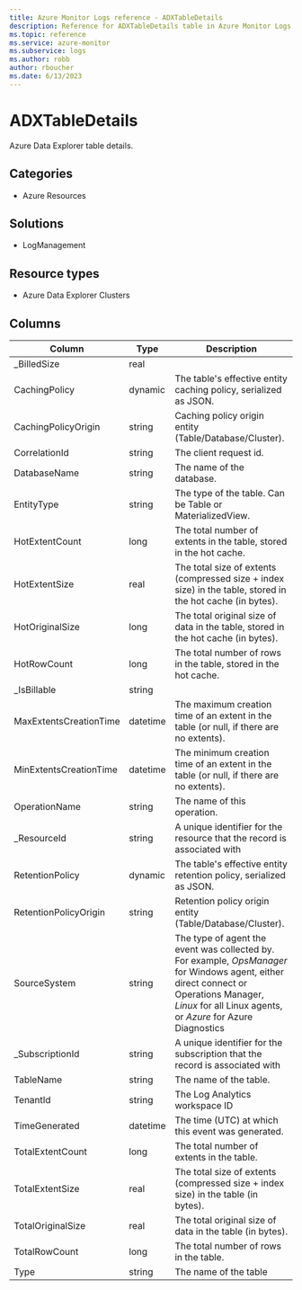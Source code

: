 ```yaml
---
title: Azure Monitor Logs reference - ADXTableDetails
description: Reference for ADXTableDetails table in Azure Monitor Logs.
ms.topic: reference
ms.service: azure-monitor
ms.subservice: logs
ms.author: robb
author: rboucher
ms.date: 6/13/2023
---
```


# ADXTableDetails

 Azure Data Explorer table details.

## Categories

- Azure Resources
## Solutions

- LogManagement
## Resource types

- Azure Data Explorer Clusters




## Columns

| Column | Type | Description |
| --- | --- | --- |
| _BilledSize | real |  |
| CachingPolicy | dynamic | The table's effective entity caching policy, serialized as JSON. |
| CachingPolicyOrigin | string | Caching policy origin entity (Table/Database/Cluster). |
| CorrelationId | string | The client request id. |
| DatabaseName | string | The name of the database. |
| EntityType | string | The type of the table. Can be Table or MaterializedView. |
| HotExtentCount | long | The total number of extents in the table, stored in the hot cache. |
| HotExtentSize | real | The total size of extents (compressed size + index size) in the table, stored in the hot cache (in bytes). |
| HotOriginalSize | long | The total original size of data in the table, stored in the hot cache (in bytes). |
| HotRowCount | long | The total number of rows in the table, stored in the hot cache. |
| _IsBillable | string |  |
| MaxExtentsCreationTime | datetime | The maximum creation time of an extent in the table (or null, if there are no extents). |
| MinExtentsCreationTime | datetime | The minimum creation time of an extent in the table (or null, if there are no extents). |
| OperationName | string | The name of this operation. |
| _ResourceId | string | A unique identifier for the resource that the record is associated with |
| RetentionPolicy | dynamic | The table's effective entity retention policy, serialized as JSON. |
| RetentionPolicyOrigin | string | Retention policy origin entity (Table/Database/Cluster). |
| SourceSystem | string | The type of agent the event was collected by. For example, *OpsManager* for Windows agent, either direct connect or Operations Manager, *Linux* for all Linux agents, or *Azure* for Azure Diagnostics |
| _SubscriptionId | string | A unique identifier for the subscription that the record is associated with |
| TableName | string | The name of the table. |
| TenantId | string | The Log Analytics workspace ID |
| TimeGenerated | datetime | The time (UTC) at which this event was generated. |
| TotalExtentCount | long | The total number of extents in the table. |
| TotalExtentSize | real | The total size of extents (compressed size + index size) in the table (in bytes). |
| TotalOriginalSize | real | The total original size of data in the table (in bytes). |
| TotalRowCount | long | The total number of rows in the table. |
| Type | string | The name of the table |
